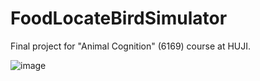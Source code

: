 # FoodLocateBirdSimulator
Final project for "Animal Cognition" (6169) course at HUJI.

![image](https://user-images.githubusercontent.com/32937058/187084229-6c6f768c-6ca3-4ee0-acf2-f3b23bd78ec1.png)
